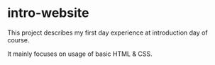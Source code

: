 # intro-website

This project describes my first day experience at introduction day of course.

It mainly focuses on usage of basic HTML & CSS.
